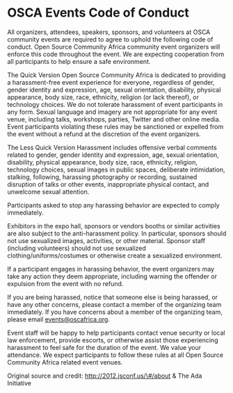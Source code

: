 # **OSCA Events Code of Conduct**

All organizers, attendees, speakers, sponsors, and volunteers at OSCA
community events are required to agree to uphold the following code of
conduct. Open Source Community Africa community event organizers will
enforce this code throughout the event. We are expecting cooperation
from all participants to help ensure a safe environment.

The Quick Version Open Source Community Africa is dedicated to providing
a harassment-free event experience for everyone, regardless of gender,
gender identity and expression, age, sexual orientation, disability,
physical appearance, body size, race, ethnicity, religion (or lack
thereof), or technology choices. We do not tolerate harassment of event
participants in any form. Sexual language and imagery are not
appropriate for any event venue, including talks, workshops, parties,
Twitter and other online media. Event participants violating these rules
may be sanctioned or expelled from the event without a refund at the
discretion of the event organizers.

The Less Quick Version Harassment includes offensive verbal comments
related to gender, gender identity and expression, age, sexual
orientation, disability, physical appearance, body size, race,
ethnicity, religion, technology choices, sexual images in public spaces,
deliberate intimidation, stalking, following, harassing photography or
recording, sustained disruption of talks or other events, inappropriate
physical contact, and unwelcome sexual attention.

Participants asked to stop any harassing behavior are expected to comply
immediately.

Exhibitors in the expo hall, sponsors or vendors booths or similar
activities are also subject to the anti-harassment policy. In
particular, sponsors should not use sexualized images, activities, or
other material. Sponsor staff (including volunteers) should not use
sexualized clothing/uniforms/costumes or otherwise create a sexualized
environment.

If a participant engages in harassing behavior, the event organizers may
take any action they deem appropriate, including warning the offender or
expulsion from the event with no refund.

If you are being harassed, notice that someone else is being harassed,
or have any other concerns, please contact a member of the organizing
team immediately. If you have concerns about a member of the organizing
team, please email events@oscafrica.org.

Event staff will be happy to help participants contact venue security or
local law enforcement, provide escorts, or otherwise assist those
experiencing harassment to feel safe for the duration of the event. We
value your attendance. We expect participants to follow these rules at
all Open Source Community Africa related event venues.

Original source and credit: http://2012.jsconf.us/\#/about & The Ada
Initiative
